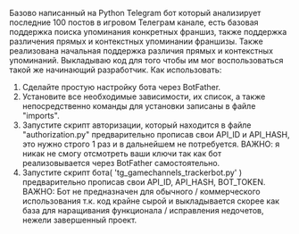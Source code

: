 Базово написанный на Python Telegram бот который анализирует последние 100 постов в игровом Телеграм канале, есть базовая поддержка поиска упоминания конкретных франшиз, также поддержка различения прямых и контекстных упоминании франшизы.
Также реализована начальная поддержка различия прямых и контекстных упоминаний.
Выкладываю код для того чтобы им мог воспользоваться такой же начинающий разработчик.
Как использовать:
1) Сделайте простую настройку бота через BotFather.
2) Установите все необходимые зависимости, их список, а также непосредственно команды для установки записаны в файле "imports".
3) Запустите скрипт авторизации, который находится в файле "authorization.py" предварительно прописав свои API_ID и API_HASH, это нужно строго 1 раз и в дальнейшем не потребуется. ВАЖНО: я никак не смогу отсмотреть ваши ключи так как бот реализовывается через BotFather самостоятельно.
4) Запустите скрипт бота( 'tg_gamechannels_trackerbot.py' ) предварительно прописав свои API_ID, API_HASH, BOT_TOKEN.
ВАЖНО: Бот не предназначен для обычного / коммерческого использования т.к. код крайне сырой и выкладывается скорее как база для наращивания функционала / исправления недочетов, нежели завершенный проект.
